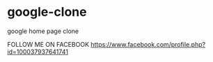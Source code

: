 # google-clone
google home page clone


FOLLOW ME ON FACEBOOK
https://www.facebook.com/profile.php?id=100037937641741

